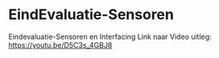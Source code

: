 # EindEvaluatie-Sensoren
Eindevaluatie-Sensoren en Interfacing
Link naar Video uitleg:
https://youtu.be/D5C3s_4GBJ8
